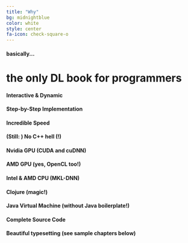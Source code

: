 ```yaml
---
title: "Why"
bg: midnightblue
color: white
style: center
fa-icon: check-square-o
---
```


#### basically...

# the only DL book for programmers

#### Interactive & Dynamic
#### Step-by-Step Implementation
#### Incredible Speed
#### (Still: ) No C++ hell (!)
#### Nvidia GPU (CUDA and cuDNN)
#### AMD GPU (yes, OpenCL too!)
#### Intel & AMD CPU (MKL-DNN)
#### Clojure (magic!)
#### Java Virtual Machine (without Java boilerplate!)
#### Complete Source Code
#### Beautiful typesetting (see sample chapters below)
